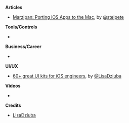 **Articles**

* [Marzipan: Porting iOS Apps to the Mac](https://pspdfkit.com/blog/2018/porting-ios-apps-to-mac-marzipan-iosmac-uikit-appkit/), by [@steipete](https://twitter.com/steipete)

**Tools/Controls**

* 

**Business/Career**

* 

**UI/UX**

* [60+ great UI kits for iOS engineers](https://flawlessapp.io/blog/60-great-ui-kits-for-ios-engineers/), by [@LisaDziuba](https://twitter.com/LisaDziuba)

**Videos**

* 

**Credits**

* [LisaDziuba](https://github.com/LisaDziuba)
